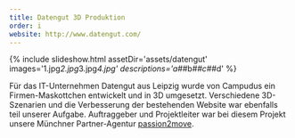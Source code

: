 ```yaml
---
title: Datengut 3D Produktion
order: i
website: http://www.datengut.com/
---
```


{% include slideshow.html assetDir='assets/datengut' images='1.jpg*2.jpg*3.jpg*4.jpg' descriptions='a#*#b#*#c#*#d' %}

Für das IT-Unternehmen Datengut aus Leipzig wurde von Campudus ein Firmen-Maskottchen entwickelt und in 3D  umgesetzt. Verschiedene 3D-Szenarien und die Verbesserung der bestehenden Website war ebenfalls teil unserer Aufgabe.  Auftraggeber und Projektleiter war bei diesem Projekt unsere Münchner Partner-Agentur [passion2move](http://www.passion2move.com/).
